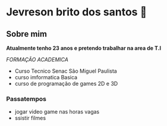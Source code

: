 # Jevreson brito dos santos 👋

 ## Sobre mim 
**Atualmente tenho 23 anos e pretendo trabalhar na area de T.I**

*FORMAÇÃO ACADEMICA*

* Curso Tecnico Senac São Miguel Paulista
* curso imformatica Basica
* curso de programação de games 2D e 3D

### Passatempos

* jogar video game nas horas vagas
* ssistir filmes


